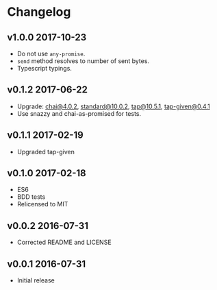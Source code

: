 # Changelog

## v1.0.0 2017-10-23

  * Do not use `any-promise`.
  * `send` method resolves to number of sent bytes.
  * Typescript typings.

## v0.1.2 2017-06-22

  * Upgrade: chai@4.0.2, standard@10.0.2, tap@10.5.1, tap-given@0.4.1
  * Use snazzy and chai-as-promised for tests.

## v0.1.1 2017-02-19

  * Upgraded tap-given

## v0.1.0 2017-02-18

  * ES6
  * BDD tests
  * Relicensed to MIT

## v0.0.2 2016-07-31

  * Corrected README and LICENSE

## v0.0.1 2016-07-31

  * Initial release

